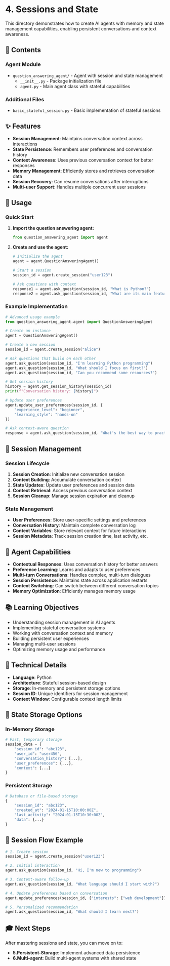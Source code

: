 # 4. Sessions and State

This directory demonstrates how to create AI agents with memory and state management capabilities, enabling persistent conversations and context awareness.

## 📁 Contents

### Agent Module
- `question_answering_agent/` - Agent with session and state management
  - `__init__.py` - Package initialization file
  - `agent.py` - Main agent class with stateful capabilities

### Additional Files
- `basic_stateful_session.py` - Basic implementation of stateful sessions

## ✨ Features

- **Session Management**: Maintains conversation context across interactions
- **State Persistence**: Remembers user preferences and conversation history
- **Context Awareness**: Uses previous conversation context for better responses
- **Memory Management**: Efficiently stores and retrieves conversation data
- **Session Recovery**: Can resume conversations after interruptions
- **Multi-user Support**: Handles multiple concurrent user sessions

## 🚀 Usage

### Quick Start

1. **Import the question answering agent:**
   ```python
   from question_answering_agent import agent
   ```

2. **Create and use the agent:**
   ```python
   # Initialize the agent
   agent = agent.QuestionAnsweringAgent()
   
   # Start a session
   session_id = agent.create_session("user123")
   
   # Ask questions with context
   response1 = agent.ask_question(session_id, "What is Python?")
   response2 = agent.ask_question(session_id, "What are its main features?")
   ```

### Example Implementation

```python
# Advanced usage example
from question_answering_agent.agent import QuestionAnsweringAgent

# Create an instance
agent = QuestionAnsweringAgent()

# Create a new session
session_id = agent.create_session("alice")

# Ask questions that build on each other
agent.ask_question(session_id, "I'm learning Python programming")
agent.ask_question(session_id, "What should I focus on first?")
agent.ask_question(session_id, "Can you recommend some resources?")

# Get session history
history = agent.get_session_history(session_id)
print(f"Conversation history: {history}")

# Update user preferences
agent.update_user_preferences(session_id, {
    "experience_level": "beginner",
    "learning_style": "hands-on"
})

# Ask context-aware question
response = agent.ask_question(session_id, "What's the best way to practice?")
```

## 🧠 Session Management

### Session Lifecycle
1. **Session Creation**: Initialize new conversation session
2. **Context Building**: Accumulate conversation context
3. **State Updates**: Update user preferences and session data
4. **Context Retrieval**: Access previous conversation context
5. **Session Cleanup**: Manage session expiration and cleanup

### State Management
- **User Preferences**: Store user-specific settings and preferences
- **Conversation History**: Maintain complete conversation log
- **Context Variables**: Store relevant context for future interactions
- **Session Metadata**: Track session creation time, last activity, etc.

## 🎯 Agent Capabilities

- **Contextual Responses**: Uses conversation history for better answers
- **Preference Learning**: Learns and adapts to user preferences
- **Multi-turn Conversations**: Handles complex, multi-turn dialogues
- **Session Persistence**: Maintains state across application restarts
- **Context Switching**: Can switch between different conversation topics
- **Memory Optimization**: Efficiently manages memory usage

## 📚 Learning Objectives

- Understanding session management in AI agents
- Implementing stateful conversation systems
- Working with conversation context and memory
- Building persistent user experiences
- Managing multi-user sessions
- Optimizing memory usage and performance

## 🔧 Technical Details

- **Language**: Python
- **Architecture**: Stateful session-based design
- **Storage**: In-memory and persistent storage options
- **Session ID**: Unique identifiers for session management
- **Context Window**: Configurable context length limits

## 💾 State Storage Options

### In-Memory Storage
```python
# Fast, temporary storage
session_data = {
    "session_id": "abc123",
    "user_id": "user456",
    "conversation_history": [...],
    "user_preferences": {...},
    "context": {...}
}
```

### Persistent Storage
```python
# Database or file-based storage
{
    "session_id": "abc123",
    "created_at": "2024-01-15T10:00:00Z",
    "last_activity": "2024-01-15T10:30:00Z",
    "data": {...}
}
```

## 🔄 Session Flow Example

```python
# 1. Create session
session_id = agent.create_session("user123")

# 2. Initial interaction
agent.ask_question(session_id, "Hi, I'm new to programming")

# 3. Context-aware follow-up
agent.ask_question(session_id, "What language should I start with?")

# 4. Update preferences based on conversation
agent.update_preferences(session_id, {"interests": ["web development"]})

# 5. Personalized recommendation
agent.ask_question(session_id, "What should I learn next?")
```

## 🎓 Next Steps

After mastering sessions and state, you can move on to:
- **5.Persistent-Storage**: Implement advanced data persistence
- **6.Multi-agent**: Build multi-agent systems with shared state